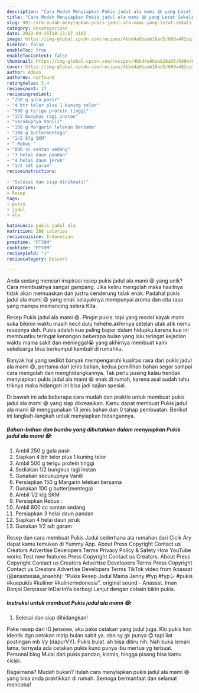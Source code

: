 ```yaml
---
description: "Cara Mudah Menyiapkan Pukis jadul ala mami 😆 yang Lezat Sekali"
title: "Cara Mudah Menyiapkan Pukis jadul ala mami 😆 yang Lezat Sekali"
slug: 901-cara-mudah-menyiapkan-pukis-jadul-ala-mami-yang-lezat-sekali
category: Uncategorized
date: 2022-04-15T18:13:17.410Z
image: https://img-global.cpcdn.com/recipes/4bbd4a9baab16ad5/680x482cq70/pukis-jadul-ala-mami-foto-resep-utama.jpg
hideToc: false
enableToc: true
enableTocContent: false
thumbnail: https://img-global.cpcdn.com/recipes/4bbd4a9baab16ad5/680x482cq70/pukis-jadul-ala-mami-foto-resep-utama.jpg
cover: https://img-global.cpcdn.com/recipes/4bbd4a9baab16ad5/680x482cq70/pukis-jadul-ala-mami-foto-resep-utama.jpg
author: Admin
authorAv: notfound
ratingvalue: 3.4
reviewcount: 17
recipeingredient:
- "250 g gula pasir"
- "4 btr telor plus 1 kuning telor"
- "500 g terigu protein tinggi"
- "1/2 bungkus ragi instan"
- "secukupnya Vanili"
- "150 g Margarin lelekan bersama"
- "100 g buttermentega"
- "1/2 klg SKM"
- " Rebus "
- "800 cc santan sedang"
- "3 helai daun pandan"
- "4 helai daun jeruk"
- "1/2 sdt garam"
recipeinstructions:

- "Selesai dan siap dinikmati!"
categories:
- Resep
tags:
- pukis
- jadul
- ala

katakunci: pukis jadul ala 
nutrition: 288 calories
recipecuisine: Indonesian
preptime: "PT39M"
cooktime: "PT59M"
recipeyield: "1"
recipecategory: Dessert

---
```





Anda sedang mencari inspirasi resep pukis jadul ala mami 😆 yang unik? Cara membuatnya sangat gampang. Jika keliru mengolah maka hasilnya tidak akan memuaskan dan justru cenderung tidak enak. Padahal pukis jadul ala mami 😆 yang enak selayaknya mempunyai aroma dan cita rasa yang mampu memancing selera Kita.





Resep Pukis jadul ala mami 😆. Pingin pukis. tapi yang model kayak mami suka bikinin waktu masih kecil dulu hehehe.akhirnya setelah utak atik nemu resepnya deh. Pukis adalah kue paling baper dalam hidupku.karena kue ini membuatku teringat kenangan beberapa bulan yang lalu.teringat kejadian waktu mama sakit dan meninggal😭 yang akhirnya membuat kami sekeluarga bisa berkumpul kembali di rumahku.

Banyak hal yang sedikit banyak mempengaruhi kualitas rasa dari pukis jadul ala mami 😆, pertama dari jenis bahan, kedua pemilihan bahan segar sampai cara mengolah dan menghidangkannya. Tak perlu pusing kalau hendak menyiapkan pukis jadul ala mami 😆 enak di rumah, karena asal sudah tahu triknya maka hidangan ini bisa jadi sajian spesial.






Di bawah ini ada beberapa cara mudah dan praktis untuk membuat pukis jadul ala mami 😆 yang siap dikreasikan. Kamu dapat membuat Pukis jadul ala mami 😆 menggunakan 13 jenis bahan dan 0 tahap pembuatan. Berikut ini langkah-langkah untuk menyiapkan hidangannya.

<!--inarticleads1-->

##### Bahan-bahan dan bumbu yang dibutuhkan dalam menyiapkan Pukis jadul ala mami 😆:

1. Ambil 250 g gula pasir
1. Siapkan 4 btr telor plus 1 kuning telor
1. Ambil 500 g terigu protein tinggi
1. Sediakan 1/2 bungkus ragi instan
1. Gunakan secukupnya Vanili
1. Persiapkan 150 g Margarin lelekan bersama
1. Gunakan 100 g butter(mentega)
1. Ambil 1/2 klg SKM
1. Persiapkan  Rebus :
1. Ambil 800 cc santan sedang
1. Persiapkan 3 helai daun pandan
1. Siapkan 4 helai daun jeruk
1. Gunakan 1/2 sdt garam


Resep dan cara membuat Pukis Jadul sederhana ala rumahan dari Cicik Ary dapat kamu temukan di Yummy App. About Press Copyright Contact us Creators Advertise Developers Terms Privacy Policy &amp; Safety How YouTube works Test new features Press Copyright Contact us Creators. About Press Copyright Contact us Creators Advertise Developers Terms Press Copyright Contact us Creators Advertise Developers Terms TikTok video from Anassst (@anastasiaa_anashh): &#34;Pukis Resep Jadul Mama Jenny #fyp #fypシ #pukis #kuepukis #kuliner #kulinerindonesia&#34;. original sound - Anassst. Iman Bonjol Denpasar InDaHnYa berbagi Lanjut dengan cobain bikin pukis. 

<!--inarticleads2-->

##### Instruksi untuk membuat Pukis jadul ala mami 😆:


1. Selesai dan siap dihidangkan!

Pake resep dari IG jensoee, aku pake cetakan yang jadul juga. Klo pukis kan identik dgn cetakan mirip bulan sabit ya. dan sy gk punya 😊 tapi liat postingan mb Vy (dapurVY). Pukis bulat. ah bisa ditiru nih. Nah buka lemari lama, ternyata ada cetakan pukis kuno punya ibu mertua yg terbuat. Personal blog Mulai dari pukis pandan, kismis, hingga pisang bisa kamu cicipi. 

Bagaimana? Mudah bukan? Itulah cara menyiapkan pukis jadul ala mami 😆 yang bisa anda praktikkan di rumah. Semoga bermanfaat dan selamat mencoba!
